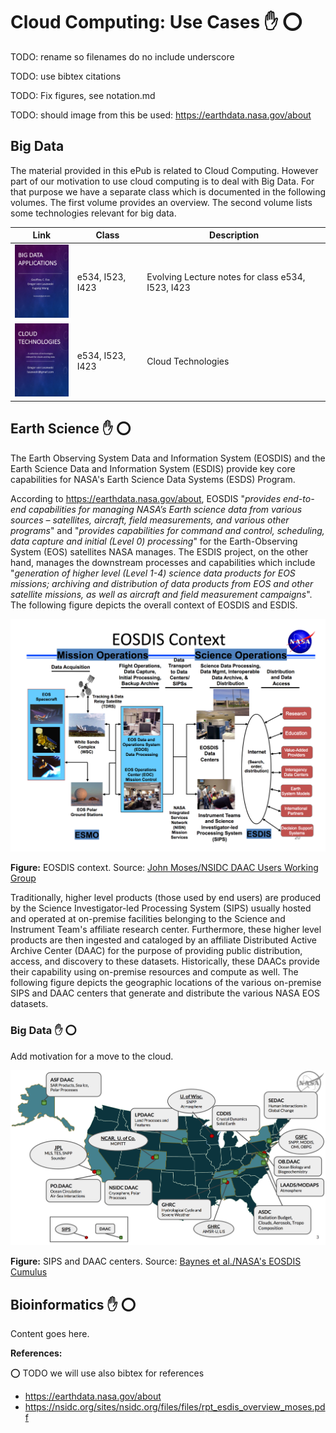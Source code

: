 # Cloud Computing: Use Cases :hand: :o:

TODO: rename so filenames do no include underscore

TODO: use bibtex citations

TODO: Fix figures, see notation.md

TODO: should image from this be used: <https://earthdata.nasa.gov/about>


## Big Data

The material provided in this ePub is related to Cloud Computing. However part of our motivation to use cloud computing is to deal with Big Data. For that purpose we have a separate class which is documented in the following volumes. The first volume provides an overview. The second volume lists some technologies relevant for big data.

Link |  Class | Description
|------ | --- | -------------
[<img src="images/cover-523.jpg" width="100px">](https://github.com/cloudmesh-community/book/blob/master/vonLaszewski-bigdata-application.epub?raw=true)| e534, I523, I423 | Evolving Lecture notes for class e534, I523, I423
[<img src="images/cover-tech.jpg" width="100px">](https://github.com/cloudmesh/technologies/blob/master/vonLaszewski-cloud-technologies.epub?raw=true)| e534, I523, I423 | Cloud Technologies 


## Earth Science :hand: :o:

The Earth Observing System Data and Information System (EOSDIS) and the Earth
Science Data and Information System (ESDIS) provide key core capabilities for
NASA's Earth Science Data Systems (ESDS) Program.

According to <https://earthdata.nasa.gov/about>, EOSDIS "*provides end-to-end
capabilities for managing NASA’s Earth science data from various sources –
satellites, aircraft, field measurements, and various other programs*" and
"*provides capabilities for command and control, scheduling, data capture
and initial (Level 0) processing*" for the Earth-Observing System (EOS)
satellites NASA manages. The ESDIS project, on the other hand, manages the
downstream processes and capabilities which include "*generation of higher level
(Level 1-4) science data products for EOS missions; archiving and distribution
of data products from EOS and other satellite missions, as well as aircraft
and field measurement campaigns*". The following figure depicts the overall
context of EOSDIS and ESDIS.

![](images/EOSDIS_context.png)

**Figure:** EOSDIS context. Source: [John Moses/NSIDC DAAC Users Working Group](https://nsidc.org/sites/nsidc.org/files/files/rpt_esdis_overview_moses.pdf)

Traditionally, higher level products (those used by end users) are produced by
the Science Investigator-led Processing System (SIPS) usually hosted and
operated at on-premise facilities belonging to the Science and Instrument
Team's affiliate research center. Furthermore, these higher level products are
then ingested and cataloged by an affiliate Distributed Active Archive Center
(DAAC) for the purpose of providing public distribution, access, and discovery
to these datasets. Historically, these DAACs provide their capability using
on-premise resources and compute as well. The following figure depicts the
geographic locations of the various on-premise SIPS and DAAC centers that
generate and distribute the various NASA EOS datasets.

### Big Data :hand: :o:

Add motivation for a move to the cloud.

![](images/SIPS_DAAC_centers.png)

**Figure:** SIPS and DAAC centers. Source: [Baynes et al./NASA's EOSDIS Cumulus](https://ntrs.nasa.gov/archive/nasa/casi.ntrs.nasa.gov/20180000548.pdf)


## Bioinformatics :hand: :o:

Content goes here.

**References:**

:o: TODO we will use also bibtex for references

* <https://earthdata.nasa.gov/about>
* <https://nsidc.org/sites/nsidc.org/files/files/rpt_esdis_overview_moses.pdf>
